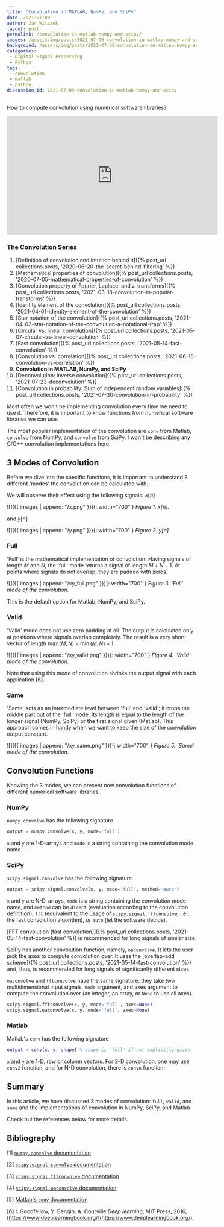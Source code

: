 ```yaml
---
title: "Convolution in MATLAB, NumPy, and SciPy"
date: 2021-07-09
author: Jan Wilczek
layout: post
permalink: /convolution-in-matlab-numpy-and-scipy/
images: /assets/img/posts/2021-07-09-convolution-in-matlab-numpy-and-scipy
background: /assets/img/posts/2021-07-09-convolution-in-matlab-numpy-and-scipy/Thumbnail.png
categories:
 - Digital Signal Processing
 - Python
tags:
 - convolution
 - matlab
 - python
discussion_id: 2021-07-09-convolution-in-matlab-numpy-and-scipy
---
```

How to compute convolution using numerical software libraries?

<iframe width="560" height="315" src="https://www.youtube.com/embed/9yVowuBuASQ" title="YouTube video player" frameborder="0" allow="accelerometer; autoplay; clipboard-write; encrypted-media; gyroscope; picture-in-picture" allowfullscreen loading="lazy"></iframe>

### The Convolution Series
1. [Definition of convolution and intuition behind it]({% post_url collections.posts, '2020-06-20-the-secret-behind-filtering' %})
1. [Mathematical properties of convolution]({% post_url collections.posts, '2020-07-05-mathematical-properties-of-convolution' %})
1. [Convolution property of Fourier, Laplace, and z-transforms]({% post_url collections.posts, '2021-03-18-convolution-in-popular-transforms' %})
1. [Identity element of the convolution]({% post_url collections.posts, '2021-04-01-identity-element-of-the-convolution' %})
1. [Star notation of the convolution]({% post_url collections.posts, '2021-04-03-star-notation-of-the-convolution-a-notational-trap' %})
1. [Circular vs. linear convolution]({% post_url collections.posts, '2021-05-07-circular-vs-linear-convolution' %})
1. [Fast convolution]({% post_url collections.posts, '2021-05-14-fast-convolution' %})
1. [Convolution vs. correlation]({% post_url collections.posts, '2021-06-18-convolution-vs-correlation' %})
1. **Convolution in MATLAB, NumPy, and SciPy**
1. [Deconvolution: Inverse convolution]({% post_url collections.posts, '2021-07-23-deconvolution' %})
1. [Convolution in probability: Sum of independent random variables]({% post_url collections.posts, '2021-07-30-convolution-in-probability' %})



Most often we won't be implementing convolution every time we need to use it. Therefore, it is important to know functions from numerical software libraries we can use.

The most popular implementation of the convolution are `conv` from Matlab, `convolve` from NumPy, and `convolve` from SciPy. I won't be describing any C/C++ convolution implementations here.

## 3 Modes of Convolution

Before we dive into the specific functions, it is important to understand 3 different 'modes' the convolution can be calculated with.

We will observe their effect using the following signals: $x[n]$

![]({{ images | append: "/x.png" }}){: width="700" }
_Figure 1. $x[n]$._

and $y[n]$

![]({{ images | append: "/y.png" }}){: width="700" }
_Figure 2. $y[n]$._

### Full

'Full' is the mathematical implementation of convolution. Having signals of length $M$ and $N$, the 'full' mode returns a signal of length $M + N - 1$. At points where signals do not overlap, they are padded with zeros.

![]({{ images | append: "/xy_full.png" }}){: width="700" }
_Figure 3. 'Full' mode of the convolution._

This is the default option for Matlab, NumPy, and SciPy.

### Valid

'Valid' mode does not use zero padding at all. The output is calculated only at positions where signals overlap completely. The result is a very short vector of length $\max(M, N) - \min(M, N) + 1$.

![]({{ images | append: "/xy_valid.png" }}){: width="700" }
_Figure 4. 'Valid' mode of the convolution._

Note that using this mode of convolution shrinks the output signal with each application [6].

### Same

'Same' acts as an intermediate level between 'full' and 'valid'; it crops the middle part out of the 'full' mode. Its length is equal to the length of the longer signal (NumPy, SciPy) or the first signal given (Matlab). This approach comes in handy when we want to keep the size of the convolution output constant.

![]({{ images | append: "/xy_same.png" }}){: width="700" }
_Figure 5. 'Same' mode of the convolution._

## Convolution Functions

Knowing the 3 modes, we can present now convolution functions of different numerical software libraries.

### NumPy

`numpy.convolve` has the following signature

```python
output = numpy.convolve(x, y, mode='full')
```

`x` and `y` are 1-D-arrays and `mode` is a string containing the convolution mode name.

### SciPy

`scipy.signal.convolve` has the following signature

```python
output = scipy.signal.convolve(x, y, mode='full', method='auto')
```

`x` and `y` are N-D-arrays, `mode` is a string containing the convolution mode name, and `method` can be `direct` (evaluation according to the convolution definition), `fft` (equivalent to the usage of `scipy.signal.fftconvolve`, i.e., the fast convolution algorithm), or `auto` (let the software decide).

[FFT convolution (fast convolution)]({% post_url collections.posts, '2021-05-14-fast-convolution' %}) is recommended for long signals of similar size.

SciPy has another convolution function, namely, `oaconvolve`. It lets the user pick the axes to compute convolution over. It uses the [overlap-add scheme]({% post_url collections.posts, '2021-05-14-fast-convolution' %}) and, thus, is recommended for long signals of significanlty different sizes.

`oaconvolve` and `fftconvolve` have the same signature: they take two multidimensional input signals, `mode` argument, and axes argument to compute the convolution over (an integer, an array, or `None` to use all axes).

```python
scipy.signal.fftconvolve(x, y, mode='full', axes=None)
scipy.signal.oaconvolve(x, y, mode='full', axes=None)
```

### Matlab

Matlab's `conv` has the following signature

```matlab
output = conv(x, y, shape) % shape is 'full' if not explicitly given
```

`x` and `y` are 1-D, row or column vectors. For 2-D convolution, one may use `conv2` function, and for N-D convolution, there is `convn` function.

## Summary

In this article, we have discussed 3 modes of convolution: `full`, `valid`, and `same` and the implementations of convolution in NumPy, SciPy, and Matlab.

Check out the references below for more details.

## Bibliography

[1] [`numpy.convolve` documentation](https://numpy.org/doc/stable/reference/generated/numpy.convolve.html)

[2] [`scipy.signal.convolve` documentation](https://docs.scipy.org/doc/scipy/reference/generated/scipy.signal.convolve.html)

[3] [`scipy.signal.fftconvolve` documentation](https://docs.scipy.org/doc/scipy/reference/generated/scipy.signal.fftconvolve.html)

[4] [`scipy.signal.oaconvolve` documentation](https://docs.scipy.org/doc/scipy/reference/generated/scipy.signal.oaconvolve.html)

[5] [Matlab's `conv` documentation](https://de.mathworks.com/help/matlab/ref/conv.html)

[6] I. Goodfellow, Y. Bengio, A. Courville *Deep learning*, MIT Press, 2016, [https://www.deeplearningbook.org/](https://www.deeplearningbook.org/).



